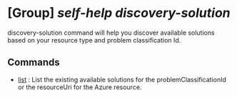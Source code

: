 # [Group] _self-help discovery-solution_

discovery-solution command will help you discover available solutions based on your resource type and problem classification Id.

## Commands

- [list](/Commands/self-help/discovery-solution/_list.md)
: List the existing available solutions for the problemClassificationId or the resourceUri for the Azure resource.
